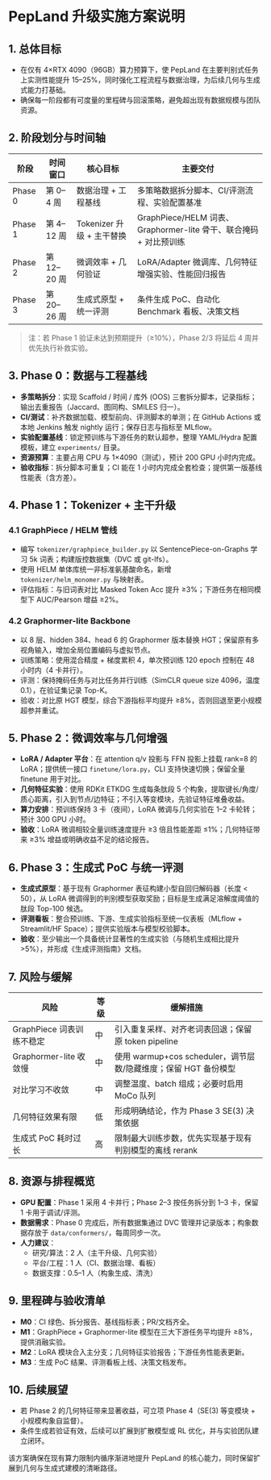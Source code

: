 # PepLand 升级实施方案说明

## 1. 总体目标
- 在仅有 4×RTX 4090（96GB）算力预算下，使 PepLand 在主要判别式任务上实测性能提升 15–25%，同时强化工程流程与数据治理，为后续几何与生成式能力打基础。
- 确保每一阶段都有可度量的里程碑与回滚策略，避免超出现有数据规模与团队资源。

## 2. 阶段划分与时间轴
| 阶段 | 时间窗口 | 核心目标 | 主要交付 |
| --- | --- | --- | --- |
| Phase 0 | 第 0–4 周 | 数据治理 + 工程基线 | 多策略数据拆分脚本、CI/评测流程、实验配置基准 |
| Phase 1 | 第 4–12 周 | Tokenizer 升级 + 主干替换 | GraphPiece/HELM 词表、Graphormer-lite 骨干、联合掩码 + 对比预训练 | 
| Phase 2 | 第 12–20 周 | 微调效率 + 几何验证 | LoRA/Adapter 微调库、几何特征增强实验、性能回归报告 |
| Phase 3 | 第 20–26 周 | 生成式原型 + 统一评测 | 条件生成 PoC、自动化 Benchmark 看板、决策文档 |

> 注：若 Phase 1 验证未达到预期提升（≥10%），Phase 2/3 将延后 4 周并优先执行补救实验。

## 3. Phase 0：数据与工程基线
- **多策略拆分**：实现 Scaffold / 时间 / 库外 (OOS) 三套拆分脚本，记录指标；输出去重报告（Jaccard、图同构、SMILES 归一）。
- **CI/测试**：补齐数据加载、模型前向、评测脚本的单测；在 GitHub Actions 或本地 Jenkins 触发 nightly 运行；保存日志与指标至 MLflow。
- **实验配置基线**：锁定预训练与下游任务的默认超参，整理 YAML/Hydra 配置模板，建立 `experiments/` 目录。
- **资源预算**：主要占用 CPU 与 1×4090（测试），预计 200 GPU 小时内完成。
- **验收指标**：拆分脚本可重复；CI 能在 1 小时内完成全套检查；提供第一版基线性能表（含方差）。

## 4. Phase 1：Tokenizer + 主干升级
### 4.1 GraphPiece / HELM 管线
- 编写 `tokenizer/graphpiece_builder.py` 以 SentencePiece-on-Graphs 学习 5k 词表；构建版控数据集（DVC 或 git-lfs）。
- 使用 HELM 单体库统一非标准氨基酸命名，新增 `tokenizer/helm_monomer.py` 与映射表。
- 评估指标：与旧词表对比 Masked Token Acc 提升 ≥3%；下游任务在相同模型下 AUC/Pearson 增益 ≥2%。

### 4.2 Graphormer-lite Backbone
- 以 8 层、hidden 384、head 6 的 Graphormer 版本替换 HGT；保留原有多视角输入，增加全局位置编码与虚拟节点。
- 训练策略：使用混合精度 + 梯度累积 4，单次预训练 120 epoch 控制在 48 小时内（4 卡并行）。
- 评测：保持掩码任务与对比任务并行训练（SimCLR queue size 4096，温度 0.1），在验证集记录 Top-K。
- 验收：对比原 HGT 模型，综合下游指标平均提升 ≥8%，否则回退至更小规模超参并重试。

## 5. Phase 2：微调效率与几何增强
- **LoRA / Adapter 平台**：在 attention q/v 投影与 FFN 投影上挂载 rank=8 的 LoRA；提供统一接口 `finetune/lora.py`，CLI 支持快速切换；保留全量 finetune 用于对比。
- **几何特征实验**：使用 RDKit ETKDG 生成每条肽段 5 个构象，提取键长/角度/质心距离，引入到节点/边特征；不引入等变模块，先验证特征堆叠收益。
- **算力安排**：预训练保持 3 卡（夜间），LoRA 微调与几何实验在 1–2 卡轮转；预计 300 GPU 小时。
- **验收**：LoRA 微调相较全量训练速度提升 ≥3 倍且性能差距 ≤1%；几何特征带来 ≥3% 增益或明确收益不足的结论报告。

## 6. Phase 3：生成式 PoC 与统一评测
- **生成式原型**：基于现有 Graphormer 表征构建小型自回归解码器（长度 < 50），从 LoRA 微调得到的判别模型获取奖励；目标是生成满足溶解度阈值的肽段 Top-100 候选。
- **评测看板**：整合预训练、下游、生成实验指标至统一仪表板（MLflow + Streamlit/HF Space）；提供实验版本与模型校验脚本。
- **验收**：至少输出一个具备统计显著性的生成实验（与随机生成相比提升 >5%），并形成《生成评测指南》文档。

## 7. 风险与缓解
| 风险 | 等级 | 缓解措施 |
| --- | --- | --- |
| GraphPiece 词表训练不稳定 | 中 | 引入重复采样、对齐老词表回退；保留原 token pipeline |
| Graphormer-lite 收敛慢 | 中 | 使用 warmup+cos scheduler，调节层数/隐藏维度；保留 HGT 备份模型 |
| 对比学习不收敛 | 中 | 调整温度、batch 组成；必要时启用 MoCo 队列 |
| 几何特征效果有限 | 低 | 形成明确结论，作为 Phase 3 SE(3) 决策依据 |
| 生成式 PoC 耗时过长 | 高 | 限制最大训练步数，优先实现基于现有判别模型的离线 rerank |

## 8. 资源与排程概览
- **GPU 配置**：Phase 1 采用 4 卡并行；Phase 2–3 按任务拆分到 1–3 卡，保留 1 卡用于调试/评测。
- **数据需求**：Phase 0 完成后，所有数据集通过 DVC 管理并记录版本；构象数据存放于 `data/conformers/`，每周同步一次。
- **人力建议**：
  - 研究/算法：2 人（主干升级、几何实验）
  - 平台/工程：1 人（CI、数据治理、看板）
  - 数据支撑：0.5–1 人（构象生成、清洗）

## 9. 里程碑与验收清单
- **M0**：CI 绿色、拆分报告、基线指标表；PR/文档齐全。
- **M1**：GraphPiece + Graphormer-lite 模型在三大下游任务平均提升 ≥8%，提供消融实验。
- **M2**：LoRA 模块合入主分支；几何特征实验报告；下游任务性能表更新。
- **M3**：生成 PoC 结果、评测看板上线、决策文档发布。

## 10. 后续展望
- 若 Phase 2 的几何特征带来显著收益，可立项 Phase 4（SE(3) 等变模块 + 小规模构象自监督）。
- 条件生成若验证有效，后续可以扩展到扩散模型或 RL 优化，并与实验团队建立闭环。

该方案确保在现有算力限制内循序渐进地提升 PepLand 的核心能力，同时保留扩展到几何与生成式建模的清晰路径。
